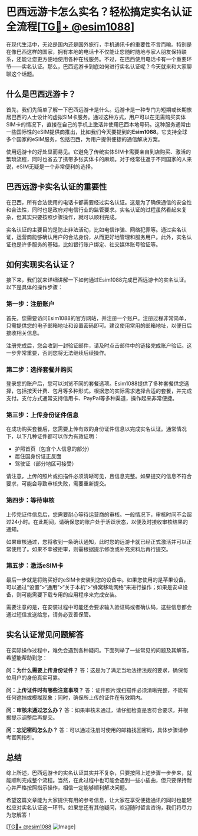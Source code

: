 # 巴西远游卡怎么实名？轻松搞定实名认证全流程[[TG💪+ @esim1088](https://t.me/s/esim1088)]

在现代生活中，无论是国内还是国外旅行，手机通讯卡的重要性不言而喻。特别是在像巴西这样的国家，拥有本地的电话卡不仅能让您随时随地与家人朋友保持联系，还能让您更方便地使用各种在线服务。不过，在巴西使用电话卡有一个重要环节——实名认证。那么，巴西远游卡到底如何进行实名认证呢？今天就来和大家聊聊这个话题。

## 什么是巴西远游卡？

首先，我们先简单了解一下巴西远游卡是什么。远游卡是一种专门为短期或长期旅居巴西的人士设计的虚拟SIM卡服务。通过这种方式，用户可以在无需购买实体SIM卡的情况下，直接在自己的手机上激活并使用巴西本地号码。这种服务通常由一些国际性的eSIM提供商推出，比如我们今天要提到的**Esim1088**。它支持全球多个国家的eSIM服务，包括巴西，为用户提供便捷的通信解决方案。

使用远游卡的好处显而易见。它避免了传统实体SIM卡需要亲自到店购买、激活的繁琐流程，同时也省去了携带多张实体卡的麻烦。对于经常往返于不同国家的人来说，eSIM无疑是一个非常便利的选择。

## 巴西远游卡实名认证的重要性

在巴西，所有合法使用的电话卡都需要经过实名认证。这是为了确保通信的安全性和合法性，同时也是政府对电信行业的监管要求。实名认证的过程虽然看起来复杂，但其实只要按照步骤操作，就可以顺利完成。

实名认证的主要目的是防止非法活动，比如电信诈骗、网络犯罪等。通过实名认证，运营商能够确认用户的合法身份，从而更好地管理和服务用户。此外，实名认证也是许多服务的基础，比如银行账户绑定、社交媒体账号验证等。

## 如何实现实名认证？

接下来，我们就来详细讲解一下如何通过Esim1088完成巴西远游卡的实名认证。以下是具体的操作步骤：

### 第一步：注册账户

首先，您需要访问Esim1088的官方网站，并注册一个账户。注册过程非常简单，只需提供您的电子邮箱地址和设置密码即可。建议使用常用的邮箱地址，以便日后接收相关信息。

注册完成后，您会收到一封验证邮件，请及时点击邮件中的链接完成账户验证。这一步非常重要，否则您将无法继续后续操作。

### 第二步：选择套餐并购买

登录您的账户后，您可以浏览不同的套餐选项。Esim1088提供了多种套餐供您选择，包括按天计费、包月等多种形式。根据您的实际需求选择合适的套餐，并完成支付。支付方式通常支持信用卡、PayPal等多种渠道，操作起来非常便捷。

### 第三步：上传身份证件信息

在成功购买套餐后，您需要上传有效的身份证件信息以完成实名认证。通常情况下，以下几种证件都可以作为有效证明：

- 护照首页（包含个人信息的部分）
- 居住国身份证正反面
- 驾驶证（部分地区可接受）

请注意，上传的照片或扫描件必须清晰可见，且信息完整。如果提交的信息不符合要求，可能会导致审核失败，需要重新提交。

### 第四步：等待审核

上传完证件信息后，您需要耐心等待运营商的审核。一般情况下，审核时间不会超过24小时。在此期间，请确保您的账户处于活跃状态，以便及时接收审核结果的通知。

如果审核通过，您将收到一条确认通知，此时您的远游卡就已经正式激活并可以正常使用了。如果不幸被拒审，则需根据提示修改或补充资料后再行提交。

### 第五步：激活eSIM卡

最后一步就是将购买好的eSIM卡安装到您的设备中。如果您使用的是苹果设备，可以通过“设置”>“通用”>“关于本机”>“蜂窝移动网络”来进行操作；如果是安卓设备，则可能需要下载专用的应用程序来完成安装。

需要注意的是，在安装过程中可能还会要求输入验证码或者确认码，这些信息都会通过短信发送给您，请务必妥善保管。

## 实名认证常见问题解答

在实际操作过程中，难免会遇到各种疑问。下面列举了一些常见的问题及其解答，希望能帮助到您：

**问：为什么需要上传身份证件？**
答：这是为了满足当地法律法规的要求，确保每位用户的身份真实可靠。

**问：上传证件时有哪些注意事项？**
答：证件照片或扫描件必须清晰完整，不能有任何遮挡或模糊现象；同时，确保所上传的证件在有效期内。

**问：审核未通过怎么办？**
答：如果审核未通过，请仔细检查是否符合要求，并根据提示调整后再提交。

**问：忘记密码怎么办？**
答：可以通过注册时使用的邮箱找回密码，具体步骤请参考官网指引。

## 总结

综上所述，巴西远游卡的实名认证其实并不复杂，只要按照上述步骤一步步来，就能顺利完成整个流程。当然，在此过程中也可能会遇到一些小插曲，但只要保持耐心并严格按照指示操作，相信一定能够顺利解决问题。

希望这篇文章能为大家提供有用的参考信息，让大家在享受便捷通讯的同时也能轻松应对实名认证这一环节。如果您还有其他疑问，欢迎随时留言咨询，我们将尽力为您解答！

[[TG💪+ @esim1088](https://t.me/s/esim1088) ![Image](https://i.postimg.cc/4NQfJmqS/Snipaste-2025-05-13-00-14-12.png)]